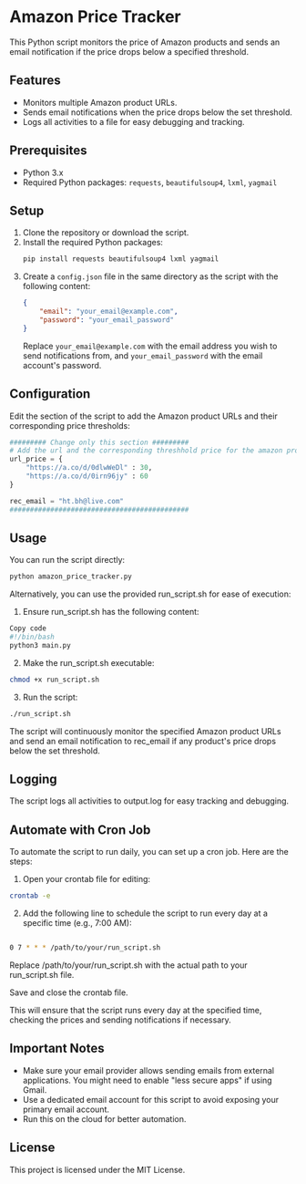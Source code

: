 # Amazon Price Tracker

This Python script monitors the price of Amazon products and sends an email notification if the price drops below a specified threshold.

## Features

- Monitors multiple Amazon product URLs.
- Sends email notifications when the price drops below the set threshold.
- Logs all activities to a file for easy debugging and tracking.

## Prerequisites

- Python 3.x
- Required Python packages: `requests`, `beautifulsoup4`, `lxml`, `yagmail`

## Setup

1. Clone the repository or download the script.
2. Install the required Python packages:
    ```bash
    pip install requests beautifulsoup4 lxml yagmail
    ```
3. Create a `config.json` file in the same directory as the script with the following content:
    ```json
    {
        "email": "your_email@example.com",
        "password": "your_email_password"
    }
    ```
   Replace `your_email@example.com` with the email address you wish to send notifications from, and `your_email_password` with the email account's password.

## Configuration

Edit the section of the script to add the Amazon product URLs and their corresponding price thresholds:
```python
######### Change only this section #########
# Add the url and the corresponding threshhold price for the amazon product, comma separated (The two products are examples)
url_price = {
    "https://a.co/d/0dlwWeDl" : 30, 
    "https://a.co/d/0irn96jy" : 60
}

rec_email = "ht.bh@live.com"
############################################
```
## Usage

You can run the script directly:

```bash
python amazon_price_tracker.py
```
Alternatively, you can use the provided run_script.sh for ease of execution:

1. Ensure run_script.sh has the following content:
```bash
Copy code
#!/bin/bash
python3 main.py
```
2. Make the run_script.sh executable:
```bash
chmod +x run_script.sh
```
3. Run the script:
```bash
./run_script.sh
```
The script will continuously monitor the specified Amazon product URLs and send an email notification to rec_email if any product's price drops below the set threshold.

## Logging

The script logs all activities to output.log for easy tracking and debugging.

## Automate with Cron Job

To automate the script to run daily, you can set up a cron job. Here are the steps:

1. Open your crontab file for editing:

```bash
crontab -e
```
2. Add the following line to schedule the script to run every day at a specific time (e.g., 7:00 AM):

```bash

0 7 * * * /path/to/your/run_script.sh
```
Replace /path/to/your/run_script.sh with the actual path to your run_script.sh file.

Save and close the crontab file.

This will ensure that the script runs every day at the specified time, checking the prices and sending notifications if necessary.

## Important Notes

* Make sure your email provider allows sending emails from external applications. You might need to enable "less secure apps" if using Gmail.
* Use a dedicated email account for this script to avoid exposing your primary email account.
* Run this on the cloud for better automation. 

## License

This project is licensed under the MIT License.
